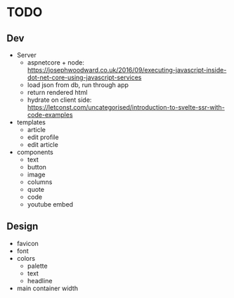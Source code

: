 # TODO

## Dev
- Server
  - aspnetcore + node: https://josephwoodward.co.uk/2016/09/executing-javascript-inside-dot-net-core-using-javascript-services
  - load json from db, run through app
  - return rendered html
  - hydrate on client side: https://letconst.com/uncategorised/introduction-to-svelte-ssr-with-code-examples
- templates
  - article
  - edit profile
  - edit article
- components
  - text
  - button
  - image
  - columns
  - quote
  - code
  - youtube embed

## Design
- favicon
- font
- colors
  - palette
  - text
  - headline
- main container width
